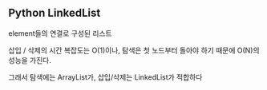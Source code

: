 ## Python LinkedList

element들의 연결로 구성된 리스트

삽입 / 삭제의 시간 복잡도는 O(1)이나, 탐색은 첫 노드부터 돌아야 하기 때문에 O(N)의 성능을 가진다.

그래서 탐색에는 ArrayList가, 삽입/삭제는 LinkedList가 적합하다

